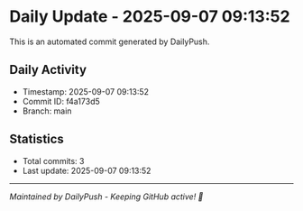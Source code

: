 # Daily Update - 2025-09-07 09:13:52

This is an automated commit generated by DailyPush.

## Daily Activity
- Timestamp: 2025-09-07 09:13:52
- Commit ID: f4a173d5
- Branch: main

## Statistics
- Total commits: 3
- Last update: 2025-09-07 09:13:52

---
*Maintained by DailyPush - Keeping GitHub active! 🚀*
